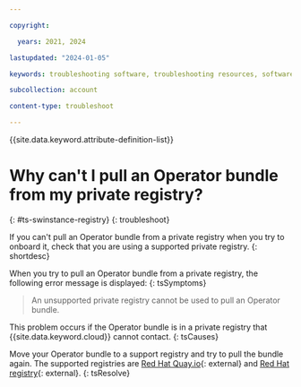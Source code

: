 ```yaml
---

copyright:

  years: 2021, 2024

lastupdated: "2024-01-05"

keywords: troubleshooting software, troubleshooting resources, software, operator, private registry, Red Hat, Quay

subcollection: account

content-type: troubleshoot

---
```



{{site.data.keyword.attribute-definition-list}}


# Why can't I pull an Operator bundle from my private registry?
{: #ts-swinstance-registry}
{: troubleshoot}

If you can't pull an Operator bundle from a private registry when you try to onboard it, check that you are using a supported private registry.
{: shortdesc}

When you try to pull an Operator bundle from a private registry, the following error message is displayed:
{: tsSymptoms}

> An unsupported private registry cannot be used to pull an Operator bundle.

This problem occurs if the Operator bundle is in a private registry that {{site.data.keyword.cloud}} cannot contact.
{: tsCauses}

Move your Operator bundle to a support registry and try to pull the bundle again. The supported registries are [Red Hat Quay.io](https://quay.io/){: external} and [Red Hat registry](https://catalog.redhat.com){: external}.
{: tsResolve}
